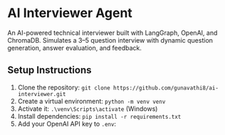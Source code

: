 # AI Interviewer Agent

An AI-powered technical interviewer built with LangGraph, OpenAI, and ChromaDB. Simulates a 3–5 question interview with dynamic question generation, answer evaluation, and feedback.

## Setup Instructions
1. Clone the repository: `git clone https://github.com/gunavathi8/ai-interviewer.git`
2. Create a virtual environment: `python -m venv venv`
3. Activate it: `.\venv\Scripts\activate` (Windows)
4. Install dependencies: `pip install -r requirements.txt`
5. Add your OpenAI API key to `.env`: